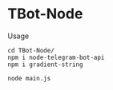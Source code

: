# TBot-Node
Usage

```
cd TBot-Node/
npm i node-telegram-bot-api
npm i gradient-string

node main.js
```
